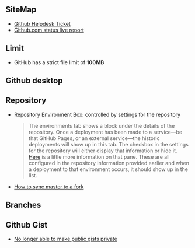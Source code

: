 ## SiteMap
- [Github Helpdesk Ticket](https://support.github.com/tickets/personal/0)
- [Github.com status live report](https://www.githubstatus.com/)

## Limit
- GitHub has a strict file limit of **100MB**

## Github desktop

## Repository
- Repository Environment Box: controlled by settings for the repository
    > The environments tab shows a block under the details of the repository. Once a deployment has been made to a service—be that GitHub Pages, or an external service—the historic deployments will show up in this tab. The checkbox in the settings for the repository will either display that information or hide it.  
    > [Here](https://docs.github.com/en/free-pro-team@latest/developers/overview/viewing-deployment-history) is a little more information on that pane. These are all configured in the repository information provided earlier and when a deployment to that environment occurs, it should show up in the list.
- [How to sync master to a fork](https://help.github.com/articles/syncing-a-fork/)
## Branches



## Github Gist
- [No longer able to make public gists private](https://gist.github.com/zmwangx/bc79e7d95d82c2f5e0976975b6e1c6d6)

